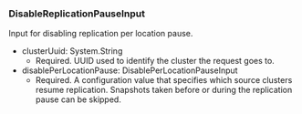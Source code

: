 ### DisableReplicationPauseInput
Input for disabling replication per location pause.

- clusterUuid: System.String
  - Required. UUID used to identify the cluster the request goes to.
- disablePerLocationPause: DisablePerLocationPauseInput
  - Required. A configuration value that specifies which source clusters resume replication. Snapshots taken before or during the replication pause can be skipped.
